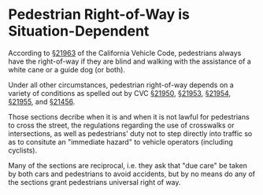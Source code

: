 # Pedestrian Right-of-Way is Situation-Dependent

According to [§21963](http://leginfo.legislature.ca.gov/faces/codes_displaySection.xhtml?lawCode=VEH&sectionNum=21963) of the California Vehicle Code, pedestrians always have the right-of-way if they are blind and walking with the assistance of a white cane or a guide dog (or both).

Under all other circumstances, pedestrian right-of-way depends on a variety of conditions as spelled out by CVC [§21950](http://leginfo.legislature.ca.gov/faces/codes_displaySection.xhtml?lawCode=VEH&sectionNum=21950.), [§21953](http://leginfo.legislature.ca.gov/faces/codes_displaySection.xhtml?lawCode=VEH&sectionNum=21953.), [§21954](http://leginfo.legislature.ca.gov/faces/codes_displaySection.xhtml?lawCode=VEH&sectionNum=21954.), [§21955](http://leginfo.legislature.ca.gov/faces/codes_displaySection.xhtml?lawCode=VEH&sectionNum=21955.), and [§21456](http://leginfo.legislature.ca.gov/faces/codes_displaySection.xhtml?lawCode=VEH&sectionNum=21456.).

Those sections decribe when it is and when it is not lawful for pedestrians to cross the street, the regulations regarding the use of crosswalks or intersections, as well as pedestrians' duty not to step directly into traffic so as to consitute an "immediate hazard" to vehicle operators (including cyclists). 

Many of the sections are reciprocal, i.e. they ask that "due care" be taken by both cars and pedestrians to avoid accidents, but by no means do any of the sections grant pedestrians universal right of way.